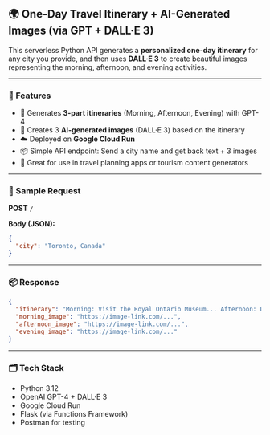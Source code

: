 ## 🌍 One-Day Travel Itinerary + AI-Generated Images (via GPT + DALL·E 3)

This serverless Python API generates a **personalized one-day itinerary** for any city you provide, and then uses **DALL·E 3** to create beautiful images representing the morning, afternoon, and evening activities.

---

### 🔧 Features

* 🧭 Generates **3-part itineraries** (Morning, Afternoon, Evening) with GPT-4
* 🎨 Creates 3 **AI-generated images** (DALL·E 3) based on the itinerary
* ☁️ Deployed on **Google Cloud Run**
* 📦 Simple API endpoint: Send a city name and get back text + 3 images
* 🛫 Great for use in travel planning apps or tourism content generators

---

### 🧪 Sample Request

**POST** `/`

**Body (JSON):**

```json
{
  "city": "Toronto, Canada"
}
```

---

### 📦 Response

```json
{
  "itinerary": "Morning: Visit the Royal Ontario Museum... Afternoon: Distillery District... Evening: CN Tower...",
  "morning_image": "https://image-link.com/...",
  "afternoon_image": "https://image-link.com/...",
  "evening_image": "https://image-link.com/..."
}
```

---

### 🗂️ Tech Stack

* Python 3.12
* OpenAI GPT-4 + DALL·E 3
* Google Cloud Run
* Flask (via Functions Framework)
* Postman for testing
